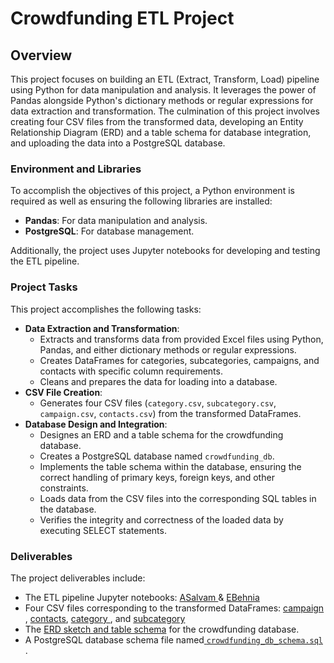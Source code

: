 # Crowdfunding ETL Project

## Overview
This project focuses on building an ETL (Extract, Transform, Load) pipeline using Python for data manipulation and analysis. It leverages the power of Pandas alongside Python's dictionary methods or regular expressions for data extraction and transformation. The culmination of this project involves creating four CSV files from the transformed data, developing an Entity Relationship Diagram (ERD) and a table schema for database integration, and uploading the data into a PostgreSQL database.

### Environment and Libraries
To accomplish the objectives of this project, a Python environment is required as well as ensuring the following libraries are installed:
- **Pandas**: For data manipulation and analysis.
- **PostgreSQL**: For database management.

Additionally, the project uses Jupyter notebooks for developing and testing the ETL pipeline.

### Project Tasks
This project accomplishes the following tasks:
- **Data Extraction and Transformation**: 
    - Extracts and transforms data from provided Excel files using Python, Pandas, and either dictionary methods or regular expressions.
    - Creates DataFrames for categories, subcategories, campaigns, and contacts with specific column requirements.
    - Cleans and prepares the data for loading into a database.
- **CSV File Creation**:
    - Generates four CSV files (`category.csv`, `subcategory.csv`, `campaign.csv`, `contacts.csv`) from the transformed DataFrames.
- **Database Design and Integration**:
    - Designes an ERD and a table schema for the crowdfunding database.
    - Creates a PostgreSQL database named `crowdfunding_db`.
    - Implements the table schema within the database, ensuring the correct handling of primary keys, foreign keys, and other constraints.
    - Loads data from the CSV files into the corresponding SQL tables in the database.
    - Verifies the integrity and correctness of the loaded data by executing SELECT statements.

### Deliverables
The project deliverables include: 
- The ETL pipeline Jupyter notebooks: <a href="https://github.com/ElleNaazB/Crowdfunding_ETL/blob/Ajunjee/ETL_Mini_Project_EBehnia_ASelvam.ipynb "> ASalvam </a> & <a href = "https://github.com/ElleNaazB/Crowdfunding_ETL/blob/Elle/ETL_Mini_Project_ASelvam_EBehnia.ipynb">EBehnia</a>
- Four CSV files corresponding to the transformed DataFrames: <a href = "https://github.com/ElleNaazB/Crowdfunding_ETL/blob/Elle/Resources/campaign.csv"> campaign </a>, <a href ="https://github.com/ElleNaazB/Crowdfunding_ETL/blob/Elle/Resources/contacts.csv"> contacts</a>, <a href = "https://github.com/ElleNaazB/Crowdfunding_ETL/blob/Elle/Resources/category.csv"> category </a>, and <a href = "https://github.com/ElleNaazB/Crowdfunding_ETL/tree/Elle/Resources"> subcategory </a>
- The <a href="https://github.com/ElleNaazB/Crowdfunding_ETL/blob/Elle/Crowdfunding_ETL_Database/QuickDBD-Crowdfunding_ETL.png"> ERD sketch and table schema</a> for the crowdfunding database.
- A PostgreSQL database schema file named<a href= "https://github.com/ElleNaazB/Crowdfunding_ETL/blob/Elle/Crowdfunding_ETL_Database/CoudFunding%20_ETL_Schema.sql">  `crowdfunding_db_schema.sql` </a>. 


